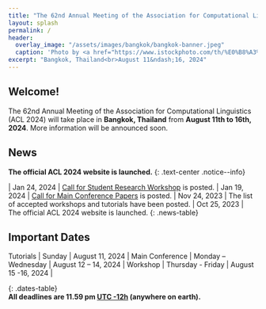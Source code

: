 ```yaml
---
title: "The 62nd Annual Meeting of the Association for Computational Linguistics"
layout: splash
permalink: /
header:
  overlay_image: "/assets/images/bangkok/bangkok-banner.jpeg"
  caption: 'Photo by <a href="https://www.istockphoto.com/th/%E0%B8%A3%E0%B8%B9%E0%B8%9B%E0%B8%96%E0%B9%88%E0%B8%B2%E0%B8%A2/%E0%B9%81%E0%B8%A1%E0%B9%88%E0%B8%99%E0%B9%89%E0%B9%8D%E0%B8%B2%E0%B9%80%E0%B8%88%E0%B9%89%E0%B8%B2%E0%B8%9E%E0%B8%A3%E0%B8%B0%E0%B8%A2%E0%B8%B2%E0%B8%81%E0%B8%A3%E0%B8%B8%E0%B8%87%E0%B9%80%E0%B8%97%E0%B8%9E-gm619764040-108168277?phrase=bangkok">boykpc</a> on <a href="http://www.istockphoto.com">iStock</a>'
excerpt: "Bangkok, Thailand<br>August 11&ndash;16, 2024"
---
```


## Welcome!

The 62nd Annual Meeting of the Association for Computational Linguistics (ACL 2024) will take place in **Bangkok, Thailand** from **August 11th to 16th, 2024**.
More information will be announced soon.

## News

**The official ACL 2024 website is launched.**
{: .text-center .notice--info}



<!--style>
/*.news-table { font-size: .9em; table-layout: fixed; text-align: left; }
.news-table tr td:nth-child(1) { font-weight: bold; width: 42em; }*/
.news-table { font-size: .9em; table-layout: fixed;}
.news-table tr td:nth-child(1) {font-weight: bold; width: 25em; }
.news-table tr td:nth-child(2) {font-weight: bold; width: 55em; }
</style>
| Dec 2, 2022 | [Birds of a Feather (BoF) Sessions at EMNLP](blog/Birds-of-a-Feather-(BoF)-Sessions-at-EMNLP/)
| Dec 1, 2022 | [TACL Paper (published in the MIT Press): Template-based Abstractive Microblog Opinion Summarisation](blog/TACL-Paper-2/)
| Nov 21, 2022 | [TACL Paper (published in the MIT Press): Multi-task Active Learning for Pre-trained Transformer-based Models](blog/TACL-Paper-1/)
| Oct 25, 2022 | [Discounted Student Accommodations at EMNLP 2022](blog/Discounted-Student-Accommodations/)
| Oct 14, 2022 | [Call for BoF Proposals](blog/Call-for-BoF-Proposals/)
| Oct 4, 2022 | [LGBTQ+ Visitor Considerations](/blog/EMNLP-2022-Abu-Dhabi-LGBTQ+-Visitor-Considerations)
| Sep 30, 2022 | [Call for Diversity and Inclusion Subsidies](/blog/Call-for-Diversity-and-Inclusion-Subsidies)
| Aug 15, 2022 | [Short Pieces on Reviewing](/blog/Short-Pieces-on-Reviwing)
{: .news-table}

[LOG POSTS](/blog/){: .btn .btn--info}
{: .text-center}

<div class="text-center notice--danger">
<p>Please fill out the short <a href="https://forms.office.com/r/Ww583kAMf7"><strong>post-conference survey</strong></a> to help us better organize future conferences.</p>
<p style="font-size: 80%">The survey takes ~4 minutes to complete. Note that there will be no email receipt once you hit submit, and please only submit once.
Aggregate statistics for non-text answers may be made publicly available. Answers to this survey will remain anonymous.
Any questions or direct feedback can be sent to <a href="mailto:naacl-contact@aclweb.org">naacl-contact@aclweb.org</a>.
</p>
</div>

NAACL D&I videos are now available on our [**Youtube channel**](https://www.youtube.com/channel/UCbdq7M48OgNoPIa9Uj_IBCw).
{: .text-center .notice--info}

The [**Virtual Conference Website**](https://underline.io/events/122/reception)
([walkthrough video](https://screencast-o-matic.com/watch/crhwbGVh3vx))
is still available for registered participants.
A subset of the content will be made available without registration in mid July,
and the pre-recorded talks for authors who opted in will be uploaded to the ACL anthology.<br>
<img src="/assets/images/logos/underline.png" style="max-height: 5em;">
{: .text-center .notice--info}

The [**Conference Program Schedule**](/program/) is now online.
{: .text-center .notice--info} -->

<style>
.news-table { font-size: .9em; table-layout: fixed; }
.news-table tr td:nth-child(1) { font-weight: bold; width: 10em; }
</style>
| Jan 24, 2024 | [Call for Student Research Workshop](/calls/student_research_workshop) is posted.
| Jan 19, 2024 | [Call for Main Conference Papers](/calls/main_conference_papers) is posted.
| Nov 24, 2023 | The list of accepted workshops and tutorials have been posted.
| Oct 25, 2023 | The official ACL 2024 website is launched.
{: .news-table}

<!-- [Older News](/archive/){: .btn .btn--info}
{: .text-center} -->

<!--
| ~~Start of the anonymity period~~ | ~~Friday~~ | ~~October 23, 2020~~ |
| ~~Final paper submissions due (*long & short*)~~ | ~~Monday~~ | ~~November 23, 2020~~ |
| ~~Author Response Period~~ | ~~Wednesday – Monday~~ | ~~January 20 – 25, 2021~~ |
| ~~Notification of acceptance~~ | ~~Wednesday~~ | ~~March 10, 2021~~ |
| ~~Camera ready papers due~~ | ~~Sunday~~ | ~~April 11, 2021~~ |
| ~~Final notification for papers requiring ethics re-review~~ | ~~Friday~~ | ~~April 30, 2021~~ |
| ~~Publication date~~ | ~~Monday~~ | ~~May 24, 2021~~ |
| ~~Co-located event: [NLP Summer School 2021](https://ampln.github.io/escuelaverano2021/)~~ | ~~Thursday – Friday~~ | ~~June 3 – 4, 2021~~ |
!-->



## Important Dates

Tutorials | Sunday | August 11, 2024 |
Main Conference | Monday – Wednesday | August 12 – 14, 2024 |
Workshop | Thursday - Friday | August 15 -16, 2024 |

<style>
.dates-table { font-size: .9em; }
.dates-table tr td:nth-child(1) { width: 55%; }
.dates-table tr td:nth-child(2) { width: 25%; }
.dates-table del { color: #888; }
</style>


{: .dates-table}
<br>
<b>All deadlines are 11.59 pm <a target="_blank" href="https://www.timeanddate.com/time/zone/timezone/utc-12">UTC -12h</a> (anywhere on earth).</b>

<!--
| June 18, 2021 | Blogpost by D&I chairs: [Increasing Financial Accessibility in NAACL](/blog/dni-subsidies).
| June 8, 2021 | Congratulations to the winners of the [Best Demo Award](/blog/best-demo-award)!
| June 8, 2021 | Congratulations to the winners of the [Best Industry Paper Award](/blog/best-industry-paper)!
| June 3, 2021 | Added details about the [Careers in NLP](/blog/careers-in-nlp) industry panel.
| June 4, 2021 | Added [instructions for presenters](/participants/presenters/) and [Zoom rooms instructions](/participants/zoom-rooms/)
| June 3, 2021 | Details about the [Startups in NLP](/blog/startups-in-nlp) industry panel.
| June 3, 2021 | Updates from the program chairs on the [paper review process](/blog/paper-review-process) and [ethics-review-process](/blog/ethics-review-process).
| June 2, 2021 | Congratulations to the winners of the [Best Paper Awards](/blog/best-paper-awards)!
| June 2, 2021 | Blogpost by D&I chairs: [NAACL Mentoring Sessions](/blog/mentoring/)
| June 1, 2021 | The [Conference Structure](/blog/conference-structure/) is now available.
-->
